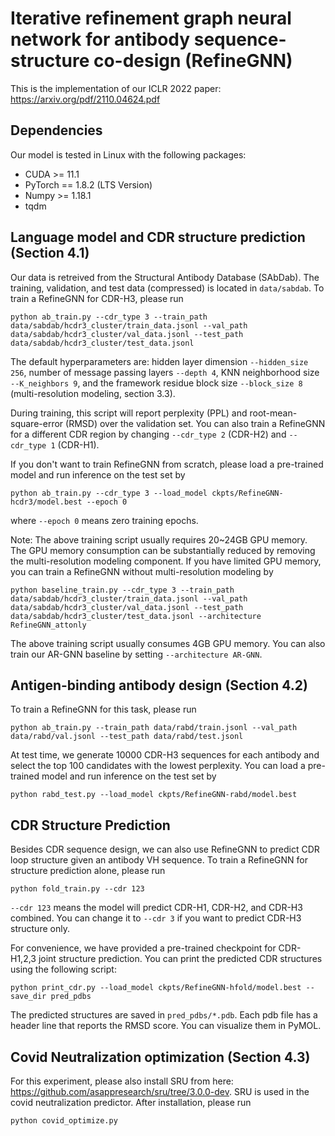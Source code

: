 # Iterative refinement graph neural network for antibody sequence-structure co-design (RefineGNN)

This is the implementation of our ICLR 2022 paper: https://arxiv.org/pdf/2110.04624.pdf

## Dependencies
Our model is tested in Linux with the following packages:
* CUDA >= 11.1
* PyTorch == 1.8.2 (LTS Version)
* Numpy >= 1.18.1
* tqdm

## Language model and CDR structure prediction (Section 4.1)
Our data is retreived from the Structural Antibody Database (SAbDab). The training, validation, and test data (compressed) is located in `data/sabdab`. 
To train a RefineGNN for CDR-H3, please run
```
python ab_train.py --cdr_type 3 --train_path data/sabdab/hcdr3_cluster/train_data.jsonl --val_path data/sabdab/hcdr3_cluster/val_data.jsonl --test_path data/sabdab/hcdr3_cluster/test_data.jsonl
```
The default hyperparameters are: hidden layer dimension `--hidden_size 256`, number of message passing layers `--depth 4`, KNN neighborhood size `--K_neighbors 9`, and the framework residue block size `--block_size 8` (multi-resolution modeling, section 3.3).

During training, this script will report perplexity (PPL) and root-mean-square-error (RMSD) over the validation set. You can also train a RefineGNN for a different CDR region by changing `--cdr_type 2` (CDR-H2) and `--cdr_type 1` (CDR-H1).

If you don't want to train RefineGNN from scratch, please load a pre-trained model and run inference on the test set by
```
python ab_train.py --cdr_type 3 --load_model ckpts/RefineGNN-hcdr3/model.best --epoch 0
```
where `--epoch 0` means zero training epochs. 

Note: The above training script usually requires 20~24GB GPU memory. The GPU memory consumption can be substantially reduced by removing the multi-resolution modeling component. If you have limited GPU memory, you can train a RefineGNN without multi-resolution modeling by
```
python baseline_train.py --cdr_type 3 --train_path data/sabdab/hcdr3_cluster/train_data.jsonl --val_path data/sabdab/hcdr3_cluster/val_data.jsonl --test_path data/sabdab/hcdr3_cluster/test_data.jsonl --architecture RefineGNN_attonly
```
The above training script usually consumes 4GB GPU memory. You can also train our AR-GNN baseline by setting `--architecture AR-GNN`. 


## Antigen-binding antibody design (Section 4.2)
To train a RefineGNN for this task, please run
```
python ab_train.py --train_path data/rabd/train.jsonl --val_path data/rabd/val.jsonl --test_path data/rabd/test.jsonl
```
At test time, we generate 10000 CDR-H3 sequences for each antibody and select the top 100 candidates with the lowest perplexity. You can load a pre-trained model and run inference on the test set by
```
python rabd_test.py --load_model ckpts/RefineGNN-rabd/model.best
```

## CDR Structure Prediction
Besides CDR sequence design, we can also use RefineGNN to predict CDR loop structure given an antibody VH sequence. To train a RefineGNN for structure prediction alone, please run
```
python fold_train.py --cdr 123
```
`--cdr 123` means the model will predict CDR-H1, CDR-H2, and CDR-H3 combined. You can change it to `--cdr 3` if you want to predict CDR-H3 structure only.

For convenience, we have provided a pre-trained checkpoint for CDR-H1,2,3 joint structure prediction. You can print the predicted CDR structures using the following script:
```
python print_cdr.py --load_model ckpts/RefineGNN-hfold/model.best --save_dir pred_pdbs
```
The predicted structures are saved in `pred_pdbs/*.pdb`. Each pdb file has a header line that reports the RMSD score. You can visualize them in PyMOL.

## Covid Neutralization optimization (Section 4.3)
For this experiment, please also install SRU from here: https://github.com/asappresearch/sru/tree/3.0.0-dev. SRU is used in the covid neutralization predictor. After installation, please run
```
python covid_optimize.py
```
